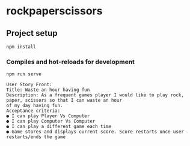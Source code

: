 # rockpaperscissors

## Project setup
```
npm install
```

### Compiles and hot-reloads for development
```
npm run serve

User Story Front:
Title: Waste an hour having fun
Description: As a frequent games player I would like to play rock, paper, scissors so that I can waste an hour
of my day having fun.
Acceptance criteria:
● I can play Player Vs Computer
● I can play Computer Vs Computer
● I can play a different game each time
● Game stores and displays current score. Score restarts once user restarts/ends the game
